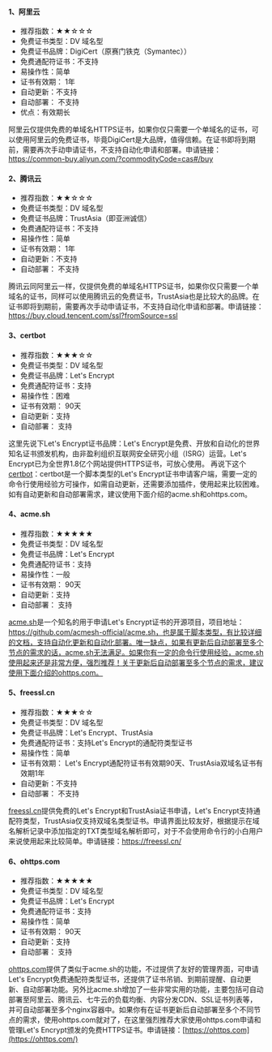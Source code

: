 #### 1、阿里云

- 推荐指数：★★☆☆☆
- 免费证书类型：DV 域名型
- 免费证书品牌：DigiCert（原赛门铁克（Symantec））
- 免费通配符证书：不支持
- 易操作性：简单
- 证书有效期： 1年
- 自动更新：不支持
- 自动部署： 不支持
- 优点：有效期长

阿里云仅提供免费的单域名HTTPS证书，如果你仅只需要一个单域名的证书，可以使用阿里云的免费证书，毕竟DigiCert是大品牌，值得信赖。在证书即将到期前，需要再次手动申请证书，不支持自动化申请和部署。申请链接：https://common-buy.aliyun.com/?commodityCode=cas#/buy

#### 2、腾讯云

- 推荐指数：★★☆☆☆
- 免费证书类型：DV 域名型
- 免费证书品牌：TrustAsia（即亚洲诚信）
- 免费通配符证书：不支持
- 易操作性：简单
- 证书有效期： 1年
- 自动更新：不支持
- 自动部署： 不支持

腾讯云同阿里云一样，仅提供免费的单域名HTTPS证书，如果你仅只需要一个单域名的证书，同样可以使用腾讯云的免费证书，TrustAsia也是比较大的品牌。在证书即将到期前，需要再次手动申请证书，不支持自动化申请和部署。申请链接：https://buy.cloud.tencent.com/ssl?fromSource=ssl

#### 3、certbot

- 推荐指数：★★★☆☆
- 免费证书类型：DV 域名型
- 免费证书品牌：Let's Encrypt
- 免费通配符证书：支持
- 易操作性：困难
- 证书有效期： 90天
- 自动更新：支持
- 自动部署： 支持

这里先说下Let's Encrypt证书品牌：Let's Encrypt是免费、开放和自动化的世界知名证书颁发机构，由非盈利组织互联网安全研究小组（ISRG）运营。Let's Encrypt已为全世界1.8亿个网站提供HTTPS证书，可放心使用。
再说下这个[certbot](https://certbot.eff.org/)：certbot是一个脚本类型的Let's Encrypt证书申请客户端，需要一定的命令行使用经验方可操作，如需自动更新，还需要添加插件，使用起来比较困难。如有自动更新和自动部署需求，建议使用下面介绍的acme.sh和ohttps.com。

#### 4、acme.sh

- 推荐指数：★★★★★
- 免费证书类型：DV 域名型
- 免费证书品牌：Let's Encrypt
- 免费通配符证书：支持
- 易操作性：一般
- 证书有效期： 90天
- 自动更新：支持
- 自动部署： 支持

[acme.sh](https://github.com/acmesh-official/acme.sh)是一个知名的用于申请Let's Encrypt证书的开源项目，项目地址：https://github.com/acmesh-official/acme.sh，也是属于脚本类型，有比较详细的文档，支持自动化更新和自动化部署。唯一缺点，如果有更新后自动部署至多个节点的需求的话，acme.sh无法满足。如果你有一定的命令行使用经验，acme.sh使用起来还是非常方便，强烈推荐！关于更新后自动部署至多个节点的需求，建议使用下面介绍的ohttps.com。

#### 5、freessl.cn

- 推荐指数：★★★☆☆
- 免费证书类型：DV 域名型
- 免费证书品牌：Let's Encrypt、TrustAsia
- 免费通配符证书：支持Let's Encrypt的通配符类型证书
- 易操作性：简单
- 证书有效期： Let's Encrypt通配符证书有效期90天、TrustAsia双域名证书有效期1年
- 自动更新：不支持
- 自动部署： 不支持

[freessl.cn](https://freessl.cn/)提供免费的Let's Encrypt和TrustAsia证书申请，Let's Encrypt支持通配符类型，TrustAsia仅支持双域名类型证书。申请界面比较友好，根据提示在域名解析记录中添加指定的TXT类型域名解析即可，对于不会使用命令行的小白用户来说使用起来比较简单。申请链接：https://freessl.cn/

#### 6、ohttps.com

- 推荐指数：★★★★★
- 免费证书类型：DV 域名型
- 免费证书品牌：Let's Encrypt
- 免费通配符证书：支持
- 易操作性：简单
- 证书有效期： 90天
- 自动更新：支持
- 自动部署： 支持

[ohttps.com](https://ohttps.com/)提供了类似于acme.sh的功能，不过提供了友好的管理界面，可申请Let's Encrypt免费通配符类型证书，还提供了证书吊销、到期前提醒、自动更新、自动部署功能。另外比acme.sh增加了一些非常实用的功能，主要包括可自动部署至阿里云、腾讯云、七牛云的负载均衡、内容分发CDN、SSL证书列表等，并可自动部署至多个nginx容器中。如果你有在证书更新后自动部署至多个不同节点的需求，使用ohttps.com就对了，在这里强烈推荐大家使用ohttps.com申请和管理Let's Encrypt颁发的免费HTTPS证书。申请链接：[https://ohttps.com](https://ohttps.com/)